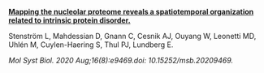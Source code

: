 [**Mapping the nucleolar proteome reveals a spatiotemporal organization related to intrinsic protein disorder.**](https://pubmed.ncbi.nlm.nih.gov/32564662/)

Stenström L, Mahdessian D, Gnann C, Cesnik AJ, Ouyang W, Leonetti MD, Uhlén M, Cuylen-Haering S, Thul PJ, Lundberg E. 

*Mol Syst Biol. 2020 Aug;16(8):e9469.doi: 10.15252/msb.20209469.*



